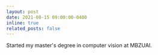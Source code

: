 ```yaml
---
layout: post
date: 2021-08-15 09:00:00-0400
inline: true
related_posts: false
---
```


Started my master's degree in computer vision at MBZUAI.
